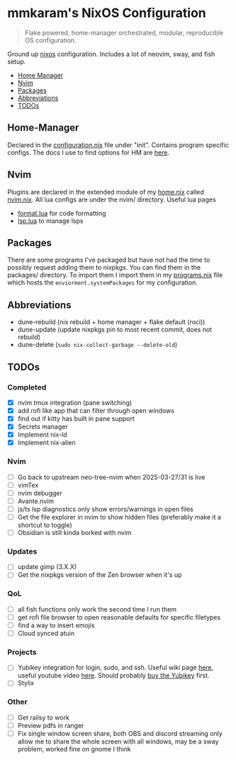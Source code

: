 # mmkaram's NixOS Configuration
> Flake powered, home-manager orchestrated, modular, reproducible OS configuration.

Ground up [nixos](https://www.nixos.org) configuration. Includes a lot of neovim, sway, and fish setup.

<!-- TOC -->

- [Home Manager](#Home-Manager)
- [Nvim](#Nvim)
- [Packages](#Packages)
- [Abbreviations](#Abbreviations)
- [TODOs](#TODOs)

<!-- /TOC -->

## Home-Manager

Declared in the [configuration.nix](configuration.nix) file under "init". Contains program specific configs. The docs I use to find options for HM are [here](https://home-manager-options.extranix.com).

## Nvim

Plugins are declared in the extended module of my [home.nix](home.nix) called [nvim.nix](nvim/nvim.nix). All lua configs are under the nvim/ directory.
Useful lua pages
- [format.lua](nvim/format.lua) for code formatting
- [lsp.lua](nvim/lsp.lua) to manage lsps

## Packages

There are some programs I've packaged but have not had the time to possibly request adding them to nixpkgs. You can find them in the packages/ directory. To import them I import them in my [programs.nix](programs.nix) file which hosts the `enviorment.systemPackages` for my configuration.

## Abbreviations
- dune-rebuild (nix rebuild + home manager + flake default (roci))
- dune-update (update nixpkgs pin to most recent commit, does not rebuild)
- dune-delete (`sudo nix-collect-garbage --delete-old`)

## TODOs
### Completed
- [X] nvim tmux integration (pane switching)
- [X] add rofi like app that can filter through open windows
- [X] find out if kitty has built in pane support
- [X] Secrets manager
- [X] Implement nix-ld
- [X] Implement nix-alien
### Nvim
- [ ] Go back to upstream neo-tree-nvim when 2025-03-27/31 is live
- [ ] vimTex
- [ ] nvim debugger
- [ ] Avante.nvim
- [ ] js/ts lsp diagnostics only show errors/warnings in open files
- [ ] Get the file explorer in nvim to show hidden files (preferably make it a shortcut to toggle)
- [ ] Obsidian is still kinda borked with nvim
### Updates
- [ ] update gimp (3.X.X)
- [ ] Get the nixpkgs version of the Zen browser when it's up
### QoL
- [ ] all fish functions only work the second time I run them
- [ ] get rofi file browser to open reasonable defaults for specific filetypes
- [ ] find a way to insert emojis
- [ ] Cloud synced atuin
### Projects
- [ ] Yubikey integration for login, sudo, and ssh. Useful wiki page [here](https://wiki.nixos.org/wiki/Yubikey), useful youtube video [here](https://www.youtube.com/watch?v=3CeXbONjIgE&t=329s&pp=ygUNbml4b3MgeXViaWtleQ%3D%3D). Should probably [buy the Yubikey](https://www.yubico.com/eg/product/yubikey-5-nano/) first.
- [ ] Stylix
### Other
- [ ] Get railsy to work
- [ ] Preview pdfs in ranger
- [ ] Fix single window screen share, both OBS and discord streaming only allow me to share the whole screen with all windows, may be a sway problem, worked fine on gnome I think
